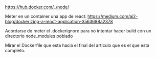https://hub.docker.com/_/node/


Meter en un container una app de react:
https://medium.com/ai2-blog/dockerizing-a-react-application-3563688a2378

Acordarse de meter el .dockerignore para no intentar hacer build con un directorio node_modules poblado

Mirar el Dockerfile que esta hacia el final del articulo que es el que esta completo.
